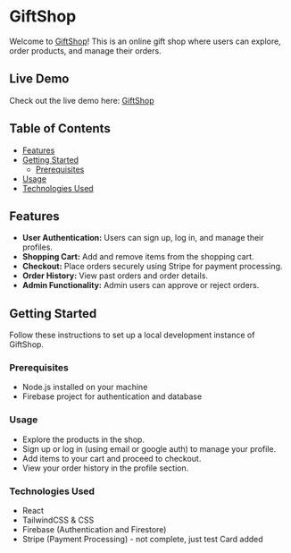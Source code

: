# GiftShop

Welcome to [GiftShop](https://gift-shop-ten.vercel.app/)! This is an online gift shop where users can explore, order products, and manage their orders.

## Live Demo

Check out the live demo here: [GiftShop](https://gift-shop-ten.vercel.app/)

## Table of Contents

- [Features](#features)
- [Getting Started](#getting-started)
  - [Prerequisites](#prerequisites)
- [Usage](#usage)
- [Technologies Used](#technologies-used)

## Features

- **User Authentication:** Users can sign up, log in, and manage their profiles.
- **Shopping Cart:** Add and remove items from the shopping cart.
- **Checkout:** Place orders securely using Stripe for payment processing.
- **Order History:** View past orders and order details.
- **Admin Functionality:** Admin users can approve or reject orders.

## Getting Started

Follow these instructions to set up a local development instance of GiftShop.

### Prerequisites

- Node.js installed on your machine
- Firebase project for authentication and database

### Usage
- Explore the products in the shop.
- Sign up or log in (using email or google auth) to manage your profile.
- Add items to your cart and proceed to checkout.
- View your order history in the profile section.

### Technologies Used
- React
- TailwindCSS & CSS
- Firebase (Authentication and Firestore)
- Stripe (Payment Processing) - not complete, just test Card added

